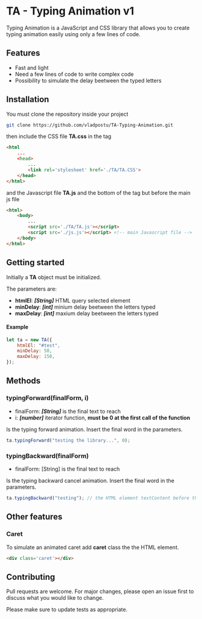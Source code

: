 

# TA - Typing Animation v1

Typing Animation is a JavaScript and CSS library that allows you to create typing animation easily using only a few lines of code.

## Features

- Fast and light
- Need a few lines of code to write complex code
- Possibility to simulate the delay beetween the typed letters

## Installation 

You must clone the repository inside your project

```bash
git clone https://github.com/vladpostu/TA-Typing-Animation.git 
```
then include the CSS file **TA.css** in the <head> tag

```html
<html
    ...
    <head>
        ... 
        <link rel='stylesheet' href='./TA/TA.CSS'>
    </head>
</html>
```
and the Javascript file **TA.js** and the bottom of the <body> tag but before the main js file

```html
<html>
    <body>
        ...
        <script src='./TA/TA.js'></script>
        <script src='./js.js'></script> <!-- main Javascript file --> 
    </body>
</html>
```

## Getting started

Initially a **TA** object must be initialized.

The parameters are: 

- **htmlEl**: ***[String]*** HTML query selected element
- **minDelay**:  ***[int]*** minium delay beetween the letters typed
- **maxDelay**:  ***[int]*** maxium delay beetween the letters typed


#### Example

```js
let ta = new TA({
    htmlEl: "#test",
    minDelay: 50,
    maxDelay: 150,
});
```
## Methods

### typingForward(finalForm, i) 
- finalForm: ***[String]*** is the final text to reach
- i: ***[number]*** iterator function, **must be 0 at the first call of the function**


Is the typing forward animation. Insert the final word in the parameters.

```js
ta.typingForward("testing the library...", 0);
```

### typingBackward(finalForm) 
- finalForm: [String] is the final text to reach


Is the typing backward cancel animation. Insert the final word in the parameters.

```js
ta.typingBackward("testing"); // the HTML element textContent before the function was "testing the library..."
```

## Other features

### Caret

To simulate an animated caret add **caret** class the the HTML element.

```html
<div class='caret'></div>
```

## Contributing
Pull requests are welcome. For major changes, please open an issue first to discuss what you would like to change.

Please make sure to update tests as appropriate.
